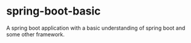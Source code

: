 # spring-boot-basic
A spring boot application with a basic understanding of spring boot and some other framework.
